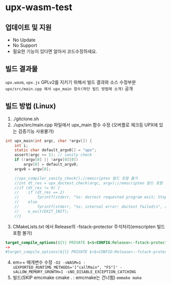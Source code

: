 # upx-wasm-test

## 업데이트 및 지원
- No Update
- No Support
- 필요한 기능이 있다면 알아서 코드수정하세요.

## 빌드 결과물
`upx.wasm`, `upx.js`
GPLv2를 지키기 위해서 빌드 결과와 소스 수정부분`upx/src/main.cpp 에서 upx_main 함수(하단 빌드 방법에 소개)` 공개

## 빌드 방법 (Linux)
1. ./gitclone.sh
2. ./upx/src/main.cpp 파일에서 upx_main 함수 수정 (오버플로 체크등 UPX에 있는 검증기능 사용불가)
```c
int upx_main(int argc, char *argv[]) {
    int i;
    static char default_argv0[] = "upx";
    assert(argc >= 1); // sanity check
    if (!argv[0] || !argv[0][0])
        argv[0] = default_argv0;
    argv0 = argv[0];

    //upx_compiler_sanity_check();//emscripten 빌드 포함 불가
    //int dt_res = upx_doctest_check(argc, argv);//emscripten 빌드 포함 불가
    //if (dt_res != 0) {
    //    if (dt_res == 2)
    //        fprintf(stderr, "%s: doctest requested program exit; Stop.\n", argv0);
    //    else
    //        fprintf(stderr, "%s: internal error: doctest failed\n", argv0);
    //    e_exit(EXIT_INIT);
    //}
```
3. CMakeLists.txt 에서 Release의 -fstack-protector 주석처리(emscripten 빌드 포함 불가)
```cmake
target_compile_options(${t} PRIVATE $<$<CONFIG:Release>:-fstack-protector>)
->
#target_compile_options(${t} PRIVATE $<$<CONFIG:Release>:-fstack-protector>)
```
4. em++ 매개변수 수정
`-O2 -sWASM=1 -sEXPORTED_RUNTIME_METHODS='["callMain", "FS"]' -sALLOW_MEMORY_GROWTH=1 -sNO_DISABLE_EXCEPTION_CATCHING`
5. 빌드(SKIP emcmake cmake . : emcmake는 건너뜀)
`emmake make`
